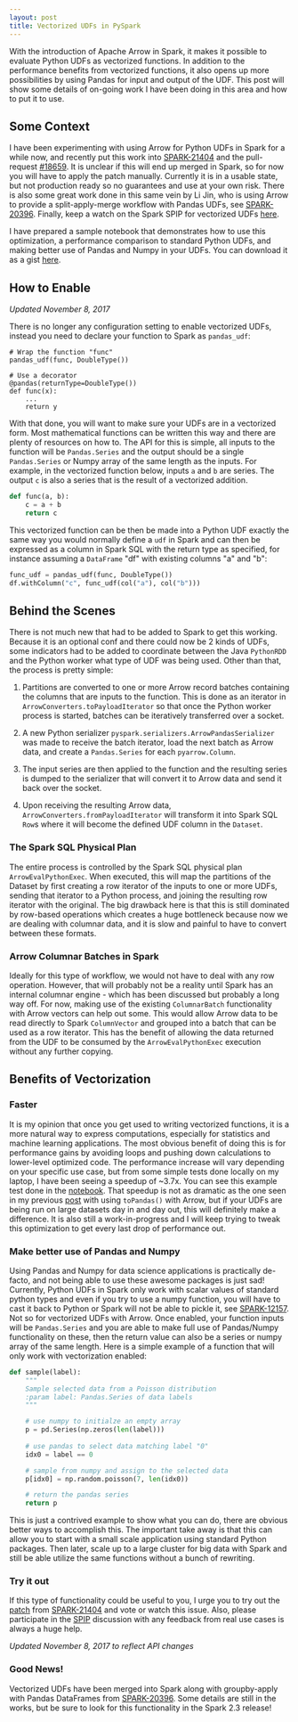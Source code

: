 ```yaml
---
layout: post
title: Vectorized UDFs in PySpark
---
```


With the introduction of Apache Arrow in Spark, it makes it possible to evaluate Python UDFs as
vectorized functions. In addition to the performance benefits from vectorized functions, it also
opens up more possibilities by using Pandas for input and output of the UDF. This post will show
some details of on-going work I have been doing in this area and how to put it to use.

## Some Context

I have been experimenting with using Arrow for Python UDFs in Spark for a while now, and recently
put this work into [SPARK-21404][1] and the pull-request [#18659][2]. It is unclear if this will
end up merged in Spark, so for now you will have to apply the patch manually. Currently it is in
a usable state, but not production ready so no guarantees and use at your own risk. There is also
some great work done in this same vein by Li Jin, who is using Arrow to provide a split-apply-merge
workflow with Pandas UDFs, see [SPARK-20396][3]. Finally, keep a watch on the Spark SPIP for
vectorized UDFs [here][4].

I have prepared a sample notebook that demonstrates how to use this optimization, a performance
comparison to standard Python UDFs, and making better use of Pandas and Numpy in your UDFs. You
can download it as a gist [here][5]. 

## How to Enable

_Updated November 8, 2017_

There is no longer any configuration setting to enable vectorized UDFs, instead you need to declare
your function to Spark as `pandas_udf`:

```
# Wrap the function "func"
pandas_udf(func, DoubleType())

# Use a decorator
@pandas(returnType=DoubleType())
def func(x):
    ...
    return y
```

With that done, you will want to make sure your UDFs are in a vectorized form. Most mathematical
functions can be written this way and there are plenty of resources on how to. The API for this is
simple, all inputs to the function will be `Pandas.Series` and the output should be a single
`Pandas.Series` or Numpy array of the same length as the inputs. For example, in the vectorized
function below, inputs `a` and `b` are series. The output `c` is also a series that is the result
of a vectorized addition.

```python
def func(a, b):
    c = a + b
    return c
```

This vectorized function can be then be made into a Python UDF exactly the same way you would
normally define a `udf` in Spark and can then be expressed as a column in Spark SQL with the return
type as specified, for instance assuming a `DataFrame` "df" with existing columns "a" and "b":

```python
func_udf = pandas_udf(func, DoubleType())
df.withColumn("c", func_udf(col("a"), col("b")))
```

## Behind the Scenes

There is not much new that had to be added to Spark to get this working. Because it is an optional
conf and there could now be 2 kinds of UDFs, some indicators had to be added to coordinate between
the Java `PythonRDD` and the Python worker what type of UDF was being used. Other than that, the
process is pretty simple: 

1) Partitions are converted to one or more Arrow record batches containing the columns that are
inputs to the function. This is done as an iterator in `ArrowConverters.toPayloadIterator` so that
once the Python worker process is started, batches can be iteratively transferred over a socket.

2) A new Python serializer `pyspark.serializers.ArrowPandasSerializer` was made to receive the
batch iterator, load the next batch as Arrow data, and create a `Pandas.Series` for each
`pyarrow.Column`. 

3) The input series are then applied to the function and the resulting series is dumped to the
serializer that will convert it to Arrow data and send it back over the socket.

4) Upon receiving the resulting Arrow data, `ArrowConverters.fromPayloadIterator` will transform it
into Spark SQL `Row`s where it will become the defined UDF column in the `Dataset`.

### The Spark SQL Physical Plan

The entire process is controlled by the Spark SQL physical plan `ArrowEvalPythonExec`. When
executed, this will map the partitions of the Dataset by first creating a row iterator of the
inputs to one or more UDFs, sending that iterator to a Python process, and joining the resulting
row iterator with the original. The big drawback here is that this is still dominated by row-based
operations which creates a huge bottleneck because now we are dealing with columnar data, and it
is slow and painful to have to convert between these formats.

### Arrow Columnar Batches in Spark

Ideally for this type of workflow, we would not have to deal with any row operation. However, that
will probably not be a reality until Spark has an internal columnar engine - which has been
discussed but probably a long way off. For now, making use of the existing `ColumnarBatch`
functionality with Arrow vectors can help out some. This would allow Arrow data to be read directly
to Spark `ColumnVector` and grouped into a batch that can be used as a row iterator. This has
the benefit of allowing the data returned from the UDF to be consumed by the `ArrowEvalPythonExec`
execution without any further copying.

## Benefits of Vectorization

### Faster

It is my opinion that once you get used to writing vectorized functions, it is a more natural
way to express computations, especially for statistics and machine learning applications. The most
obvious benefit of doing this is for performance gains by avoiding loops and pushing down
calculations to lower-level optimized code. The performance increase will vary depending on your
specific use case, but from some simple tests done locally on my laptop, I have been seeing a
speedup of ~3.7x. You can see this example test done in the [notebook][5]. That speedup is not
as dramatic as the one seen in my previous [post][6] with using `toPandas()` with Arrow, but
if your UDFs are being run on large datasets day in and day out, this will definitely make a
difference. It is also still a work-in-progress and I will keep trying to tweak this optimization
to get every last drop of performance out.

### Make better use of Pandas and Numpy

Using Pandas and Numpy for data science applications is practically de-facto, and not being able
to use these awesome packages is just sad! Currently, Python UDFs in Spark only work with scalar
values of standard python types and even if you try to use a numpy function, you will have to cast
it back to Python or Spark will not be able to pickle it, see [SPARK-12157][7]. Not so for
vectorized  UDFs with Arrow. Once enabled, your function inputs will be `Pandas.Series` and you are
able to make full use of Pandas/Numpy functionality on these, then the return value can also be a
series or numpy array of the same length. Here is a simple example of a function that will only
work with vectorization enabled:

```python
def sample(label):
    """
    Sample selected data from a Poisson distribution
    :param label: Pandas.Series of data labels
    """

    # use numpy to initialze an empty array
    p = pd.Series(np.zeros(len(label)))
    
    # use pandas to select data matching label "0"
    idx0 = label == 0

    # sample from numpy and assign to the selected data
    p[idx0] = np.random.poisson(7, len(idx0))

    # return the pandas series
    return p
```

This is just a contrived example to show what you can do, there are obvious better ways to
accomplish this. The important take away is that this can allow you to start with a small
scale application using standard Python packages. Then later, scale up to a large cluster for big
data with Spark and still be able utilize the same functions without a bunch of rewriting.

### Try it out

If this type of functionality could be useful to you, I urge you to try out the [patch][8] from
[SPARK-21404][1] and vote or watch this issue. Also, please participate in the [SPIP][4] discussion
with any feedback from real use cases is always a huge help.

_Updated November 8, 2017 to reflect API changes_

### Good News!

Vectorized UDFs have been merged into Spark along with groupby-apply with Pandas DataFrames from
[SPARK-20396][3]. Some details are still in the works, but be sure to look for this functionality
in the Spark 2.3 release!


[1]: https://issues.apache.org/jira/browse/SPARK-21404
[2]: https://github.com/apache/spark/pull/18659
[3]: https://issues.apache.org/jira/browse/SPARK-20396
[4]: https://issues.apache.org/jira/browse/SPARK-21190
[5]: https://gist.github.com/BryanCutler/0b0c820c1beb5ffc40618c462912195f
[6]: https://bryancutler.github.io/toPandas/
[7]: https://issues.apache.org/jira/browse/SPARK-12157
[8]: https://patch-diff.githubusercontent.com/raw/apache/spark/pull/18659.diff
